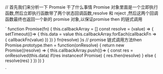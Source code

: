 // 首先我们来分析一下 Promsie 干了什么事情
Promise 对象里面是一个立即执行函数,然后立即执行函数带了两个状态回调函数,resolve 和 reject ,然后这两个回调函数最终也返回一个新的 promise 对象,以保证promise then 的链式调用

`
function Promise(fn) {
  this.callbackArray = []
  const resolve = (value) => {
     setTimeout(()=> {
        this.data = value
        this.callbackArray.forEach(callbackFn => {
           callbackFn(value)
        })
     })
  }
  fn(resolve)
}s
// promise 链式调用方法then
Promise.prototype.then = function(onResolve) {
   return new Promise((resolve) => {
      this.callbackArray.push(()=> {
          const res = onResolved(this.data)
          if(res instanceof Promise) {
             res.then(resolve)
          } else {
             resolve(res)
          }
      })
   })
}

`
